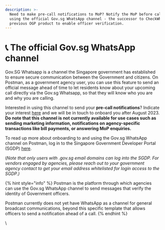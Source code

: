 ```yaml
---
description: >-
  Need to make pre-call notifications to MoP? Notify the MoP before calling
  using the official Gov.sg WhatsApp channel - the successor to CheckWho, a
  previous OGP product to enable officer verification.
---
```


# 📞 The official Gov.sg WhatsApp channel

Gov.SG Whatsapp is a channel the Singapore government has established to ensure secure communication between the Government and citizens. On Postman, as a government agency user, you can use this feature to send an official message ahead of time to let residents know about your upcoming call directly via the Gov.sg Whatsapp, so that they will know who you are and why you are calling.

Interested in using this channel to send your **pre-call notifications**? Indicate your interest [here](https://go.gov.sg/sgc-interest-form) and we will be in touch to onboard you after August 2023. **Do note that this channel is not currently available for use cases such as sending marketing information, notifications on agency-specific transactions like bill payments, or answering MoP enquiries.**

To read up more about onboarding to and using the Gov.sg WhatsApp channel on Postman, log in to the Singapore Government Developer Portal (SGDP) [here](https://docs.developer.tech.gov.sg/docs/postman-sgdp-guide/).

(_Note that only users with .gov.sg email domains can log into the SGDP. For vendors engaged by agencies, please reach out to your government agency contact to get your email address whitelisted for login access to the SGDP.)_

{% hint style="info" %}
Postman is the platform through which agencies can use the Gov.sg WhatsApp channel to send messages that verify the identity of Government officers.&#x20;

Postman currently does not yet have WhatsApp as a channel for general broadcast communications, beyond this specific template that allows officers to send a notification ahead of a call.&#x20;
{% endhint %}

\
